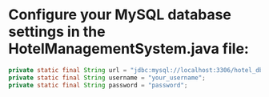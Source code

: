 # Configure your MySQL database settings in the HotelManagementSystem.java file:

``` java
private static final String url = "jdbc:mysql://localhost:3306/hotel_db";
private static final String username = "your_username";
private static final String password = "password";
```
